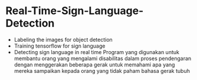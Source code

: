 # Real-Time-Sign-Language-Detection
- Labeling the images for object detection
- Training tensorflow for sign language
- Detecting sign language in real time
Program yang digunakan untuk membantu orang yang mengalami disabilitas dalam proses pendengaran dengan menggerakan beberapa gerak untuk memahami apa yang mereka sampaikan kepada orang yang tidak paham bahasa gerak tubuh 
